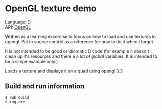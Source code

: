 # OpenGL texture demo
Language: [D](http://www.dlang.org)  
API: [OpenGL](http://www.opengl.org)

Written as a learning excercise to focus on how to load and use textures in opengl. Put in source control as a reference for how to do it when I forget. 

It is not intended to be good or idiomatic D code (for example it doesn't clean up it's resources and there a a lot of *global* variables. It is intended to be a simpe example only.)

Loads a texture and displays it on a quad using opengl 3.3

## Build and run information
    $ dub build
    $ img.exe